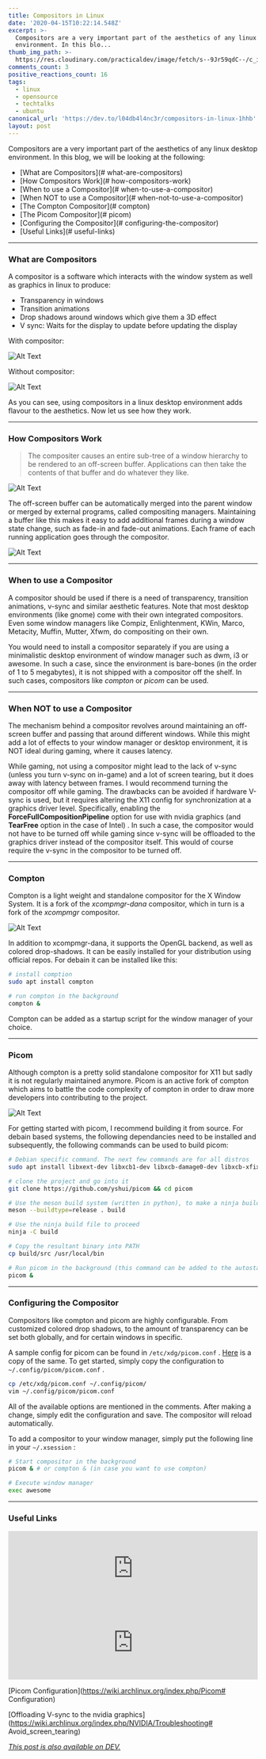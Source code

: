 ```yaml
---
title: Compositors in Linux
date: '2020-04-15T10:22:14.548Z'
excerpt: >-
  Compositors are a very important part of the aesthetics of any linux desktop
  environment. In this blo...
thumb_img_path: >-
  https://res.cloudinary.com/practicaldev/image/fetch/s--9Jr59qdC--/c_imagga_scale,f_auto,fl_progressive,h_420,q_auto,w_1000/https://dev-to-uploads.s3.amazonaws.com/i/j7lww4t7wdnl66gzxcu4.jpg
comments_count: 3
positive_reactions_count: 16
tags:
  - linux
  - opensource
  - techtalks
  - ubuntu
canonical_url: 'https://dev.to/l04db4l4nc3r/compositors-in-linux-1hhb'
layout: post
---
```

Compositors are a very important part of the aesthetics of any linux desktop environment. In this blog, we will be looking at the following:

* [What are Compositors](# what-are-compositors)
* [How Compositors Work](# how-compositors-work)
* [When to use a Compositor](# when-to-use-a-compositor)
* [When NOT to use a Compositor](# when-not-to-use-a-compositor)
* [The Compton Compositor](# compton)
* [The Picom Compositor](# picom)
* [Configuring the Compositor](# configuring-the-compositor)
* [Useful Links](# useful-links)

---

### What are Compositors

A compositor is a software which interacts with the window system as well as graphics in linux to produce:

* Transparency in windows
* Transition animations
* Drop shadows around windows which give them a 3D effect
* V sync: Waits for the display to update before updating the display

With compositor:

![Alt Text](https://dev-to-uploads.s3.amazonaws.com/i/2t30r5vqbamlg0zp1ltd.png)

Without compositor:

![Alt Text](https://dev-to-uploads.s3.amazonaws.com/i/64y2sjq4fq10id6cwu6n.png)

As you can see, using compositors in a linux desktop environment adds flavour to the aesthetics. Now let us see how they work.

---

### How Compositors Work

> The compositer causes an entire sub-tree of a window hierarchy to be rendered to an off-screen buffer. Applications can then take the contents of that buffer and do whatever they like. 

![Alt Text](https://dev-to-uploads.s3.amazonaws.com/i/7ejh54l4srsx6pxdmrlq.png)

The off-screen buffer can be automatically merged into the parent window or merged by external programs, called compositing managers. Maintaining a buffer like this makes it easy to add additional frames during a window state change, such as fade-in and fade-out animations. Each frame of each running application goes through the compositor.

![Alt Text](https://dev-to-uploads.s3.amazonaws.com/i/i3trco1aa9hv3cg53ehg.png)

---

### When to use a Compositor

A compositor should be used if there is a need of transparency, transition animations, v-sync and similar aesthetic features. Note that most desktop environments (like gnome) come with their own integrated compositors. Even some window managers like Compiz, Enlightenment, KWin, Marco, Metacity, Muffin, Mutter, Xfwm, do compositing on their own.

You would need to install a compositor separately if you are using a minimalistic desktop environment of window manager such as dwm, i3 or awesome. In such a case, since the environment is bare-bones (in the order of 1 to 5 megabytes), it is not shipped with a compositor off the shelf. In such cases, compositors like *compton* or *picom* can be used.

---

### When NOT to use a Compositor

The mechanism behind a compositor revolves around maintaining an off-screen buffer and passing that around different windows. While this might add a lot of effects to your window manager or desktop environment, it is NOT ideal during gaming, where it causes latency. 

While gaming, not using a compositor might lead to the lack of v-sync (unless you turn v-sync on in-game) and a lot of screen tearing, but it does away with latency between frames. I would recommend turning the compositor off while gaming. The drawbacks can be avoided if hardware V-sync is used, but it requires altering the X11 config for synchronization at a graphics driver level. Specifically, enabling the **ForceFullCompositionPipeline** option for use with nvidia graphics (and **TearFree** option in the case of Intel) . In such a case, the compositor would not have to be turned off while gaming since v-sync will be offloaded to the graphics driver instead of the compositor itself. This would of course require the v-sync in the compositor to be turned off.

--- 

### Compton

Compton is a light weight and standalone compositor for the X Window System. It is a fork of the *xcompmgr-dana* compositor, which in turn is a fork of the *xcompmgr* compositor.

![Alt Text](https://dev-to-uploads.s3.amazonaws.com/i/4ockleu4txe7ds0ugwfm.png)

In addition to xcompmgr-dana, it supports the OpenGL backend, as well as colored drop-shadows. It can be easily installed for your distribution using official repos. For debain it can be installed like this:


```sh
# install comption
sudo apt install compton

# run compton in the background
compton &
```


Compton can be added as a startup script for the window manager of your choice.

---

### Picom

Although compton is a pretty solid standalone compositor for X11 but sadly it is not regularly maintained anymore. Picom is an active fork of compton which aims to battle the code complexity of compton in order to draw more developers into contributing to the project.

![Alt Text](https://dev-to-uploads.s3.amazonaws.com/i/5gjftrz0u12rs9bjc5nf.png)

For getting started with picom, I recommend building it from source. For debain based systems, the following dependancies need to be installed and subsequently, the following commands can be used to build picom:


```sh
# Debian specific command. The next few commands are for all distros
sudo apt install libxext-dev libxcb1-dev libxcb-damage0-dev libxcb-xfixes0-dev libxcb-shape0-dev libxcb-render-util0-dev libxcb-render0-dev libxcb-randr0-dev libxcb-composite0-dev libxcb-image0-dev libxcb-present-dev libxcb-xinerama0-dev libxcb-glx0-dev libpixman-1-dev libdbus-1-dev libconfig-dev libgl1-mesa-dev  libpcre2-dev  libevdev-dev uthash-dev libev-dev libx11-xcb-dev

# clone the project and go into it
git clone https://github.com/yshui/picom && cd picom

# Use the meson build system (written in python), to make a ninja build 
meson --buildtype=release . build

# Use the ninja build file to proceed
ninja -C build

# Copy the resultant binary into PATH
cp build/src /usr/local/bin

# Run picom in the background (this command can be added to the autostart)
picom & 
```


---

### Configuring the Compositor

Compositors like compton and picom are highly configurable. From customized colored drop shadows, to the amount of transparency can be set both globally, and for certain windows in specific.

A sample config for picom can be found in 
`/etc/xdg/picom.conf`
. [Here](https://github.com/yshui/picom/blob/next/picom.sample.conf) is a copy of the same. To get started, simply copy the configuration to 
`~/.config/picom/picom.conf`
.


```sh
cp /etc/xdg/picom.conf ~/.config/picom/
vim ~/.config/picom/picom.conf
```


All of the available options are mentioned in the comments. After making a change, simply edit the configuration and save. The compositor will reload automatically. 

To add a compositor to your window manager, simply put the following line in your 
`~/.xsession`
:


```sh
# Start compositor in the background
picom & # or compton & (in case you want to use compton)

# Execute window manager
exec awesome
```


---

### Useful Links


<iframe class="liquidTag" src="https://dev.to/embed/github?args=https%3A%2F%2Fgithub.com%2Fyshui%2Fpicom" style="border: 0; width: 100%;"></iframe>



<iframe class="liquidTag" src="https://dev.to/embed/github?args=https%3A%2F%2Fgithub.com%2Fchjj%2Fcompton" style="border: 0; width: 100%;"></iframe>


[Picom Configuration](https://wiki.archlinux.org/index.php/Picom# Configuration)

[Offloading V-sync to the nvidia graphics](https://wiki.archlinux.org/index.php/NVIDIA/Troubleshooting# Avoid_screen_tearing)

*[This post is also available on DEV.](https://dev.to/l04db4l4nc3r/compositors-in-linux-1hhb)*


<script>
const parent = document.getElementsByTagName('head')[0];
const script = document.createElement('script');
script.type = 'text/javascript';
script.src = 'https://cdnjs.cloudflare.com/ajax/libs/iframe-resizer/4.1.1/iframeResizer.min.js';
script.charset = 'utf-8';
script.onload = function() {
    window.iFrameResize({}, '.liquidTag');
};
parent.appendChild(script);
</script>    
